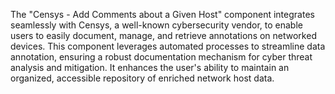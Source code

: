 The "Censys - Add Comments about a Given Host" component integrates seamlessly with Censys, a well-known cybersecurity vendor, to enable users to easily document, manage, and retrieve annotations on networked devices. This component leverages automated processes to streamline data annotation, ensuring a robust documentation mechanism for cyber threat analysis and mitigation. It enhances the user's ability to maintain an organized, accessible repository of enriched network host data.
